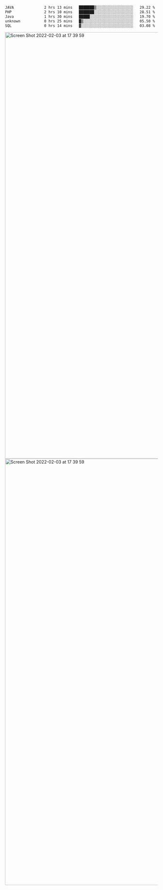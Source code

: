 <!--START_SECTION:waka-->

```txt
JAVA              2 hrs 13 mins   ███████▒░░░░░░░░░░░░░░░░░   29.22 %
PHP               2 hrs 10 mins   ███████░░░░░░░░░░░░░░░░░░   28.51 %
Java              1 hrs 30 mins   █████░░░░░░░░░░░░░░░░░░░░   19.70 %
unknown           0 hrs 25 mins   █▒░░░░░░░░░░░░░░░░░░░░░░░   05.50 %
SQL               0 hrs 14 mins   ▓░░░░░░░░░░░░░░░░░░░░░░░░   03.08 %
```

<!--END_SECTION:waka-->

<img width="1400" alt="Screen Shot 2022-02-03 at 17 39 59" src="https://user-images.githubusercontent.com/45716542/152387304-f2b60485-53a6-4f4b-a818-5cefb1b0c0ae.png">
<img width="1400" alt="Screen Shot 2022-02-03 at 17 39 59" src="https://user-images.githubusercontent.com/45716542/152387273-ea5cdf21-2a45-44da-8bef-00c1763b1d42.png">
